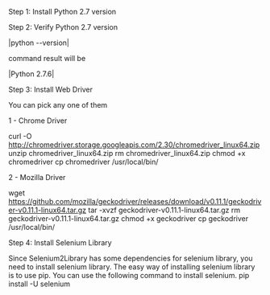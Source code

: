 Step 1: Install Python 2.7 version

Step 2: Verify Python 2.7 version

|python --version|

command result will be

|Python 2.7.6|


Step 3: Install Web Driver

You can pick any one of them

1 - Chrome Driver

curl -O http://chromedriver.storage.googleapis.com/2.30/chromedriver_linux64.zip
unzip chromedriver_linux64.zip
rm chromedriver_linux64.zip
chmod +x chromedriver
cp chromedriver /usr/local/bin/

2 - Mozilla Driver

wget https://github.com/mozilla/geckodriver/releases/download/v0.11.1/geckodriver-v0.11.1-linux64.tar.gz
tar -xvzf geckodriver-v0.11.1-linux64.tar.gz
rm geckodriver-v0.11.1-linux64.tar.gz
chmod +x geckodriver
cp geckodriver /usr/local/bin/


Step 4: Install Selenium Library

Since Selenium2Library has some dependencies for selenium library, you need to install selenium library. The easy way of installing selenium library is to use pip. You can use the following command to install selenium.
pip install -U selenium